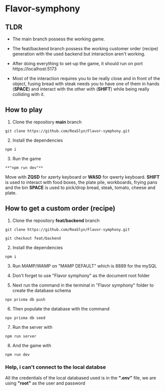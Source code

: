 # Flavor-symphony

## TLDR
- The main branch possess the working game.

- The feat/backend branch possess the working customer order (recipe) generation with the used backend but interaction aren't working.

- After doing everything to set-up the game, it should run on port https://localhost:5173

- Most of the interaction requires you to be really close and in front of the object, fusing bread with steak needs you to have one of them in hands (**SPACE**) and interact with the other with (**SHIFT**) while being really colliding with it.

## How to play
1. Clone the repository **main** branch
```
git clone https://github.com/ReaSlyn/Flavor-symphony.git
```

2. Install the dependencies
```
npm i
```

3. Run the game
```
**"npm run dev"**
```

Move with **ZQSD** for azerty keyboard or **WASD** for qwerty keyboard.
**SHIFT** is used to interact with food boxes, the plate pile, workboards, frying pans and the bin
**SPACE** is used to pick/drop bread, steak, tomato, cheese and plate.


## How to get a custom order (recipe)
1. Clone the repository **feat/backend** branch
```
git clone https://github.com/ReaSlyn/Flavor-symphony.git
```
```
git checkout feat/backend
```

2. Install the dependencies
```
npm i
```

3. Run MAMP/WAMP on "MAMP DEFAULT" which is 8889 for the mySQL

4. Don't forget to use "Flavor symphony" as the document root folder

5. Next run the command in the terminal in "Flavor symphony" folder to create the database schema
```
npx prisma db push
```

6. Then populate the database with the command
```
npx prisma db seed
```

7. Run the server with
```
npm run server
```

8. And the game with
```
npm run dev
```

### Help, i can't connect to the local databse
All the credentials of the local databased used is in the **".env"** file, we are using **"root"** as the user and password
